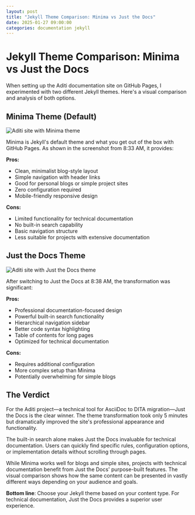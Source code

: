 ```yaml
---
layout: post
title: "Jekyll Theme Comparison: Minima vs Just the Docs"
date: 2025-01-27 09:00:00
categories: documentation jekyll
---
```


# Jekyll Theme Comparison: Minima vs Just the Docs

When setting up the Aditi documentation site on GitHub Pages, I experimented with two different Jekyll themes. Here's a visual comparison and analysis of both options.

## Minima Theme (Default)

![Aditi site with Minima theme](/aditi/assets/images/blog/2025-01-27/minima-theme.png)

Minima is Jekyll's default theme and what you get out of the box with GitHub Pages. As shown in the screenshot from 8:33 AM, it provides:

**Pros:**
- Clean, minimalist blog-style layout
- Simple navigation with header links
- Good for personal blogs or simple project sites
- Zero configuration required
- Mobile-friendly responsive design

**Cons:**
- Limited functionality for technical documentation
- No built-in search capability
- Basic navigation structure
- Less suitable for projects with extensive documentation

## Just the Docs Theme

![Aditi site with Just the Docs theme](/aditi/assets/images/blog/2025-01-27/just-the-docs-theme.png)

After switching to Just the Docs at 8:38 AM, the transformation was significant:

**Pros:**
- Professional documentation-focused design
- Powerful built-in search functionality
- Hierarchical navigation sidebar
- Better code syntax highlighting
- Table of contents for long pages
- Optimized for technical documentation

**Cons:**
- Requires additional configuration
- More complex setup than Minima
- Potentially overwhelming for simple blogs

## The Verdict

For the Aditi project—a technical tool for AsciiDoc to DITA migration—Just the Docs is the clear winner. The theme transformation took only 5 minutes but dramatically improved the site's professional appearance and functionality.

The built-in search alone makes Just the Docs invaluable for technical documentation. Users can quickly find specific rules, configuration options, or implementation details without scrolling through pages.

While Minima works well for blogs and simple sites, projects with technical documentation benefit from Just the Docs' purpose-built features. The visual comparison shows how the same content can be presented in vastly different ways depending on your audience and goals.

**Bottom line**: Choose your Jekyll theme based on your content type. For technical documentation, Just the Docs provides a superior user experience.